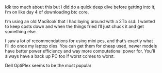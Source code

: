 Idk too much about this but I did do a quick deep dive before getting into it, I’m on like day 4 of downloading btc core.

I’m using an old MacBook that I had laying around with a 2Tb ssd. I wanted to keep costs down and when the things fried I’ll just chuck it and get something else.

I saw a lot of recommendations for using mini pcs, and that’s exactly what I’ll do once my laptop dies. You can get them for cheap used, newer models have better power efficiency and way more computational power for. You’ll always have a back up PC too if worst comes to worst.

Dell OptiPlex seems to be the most popular

